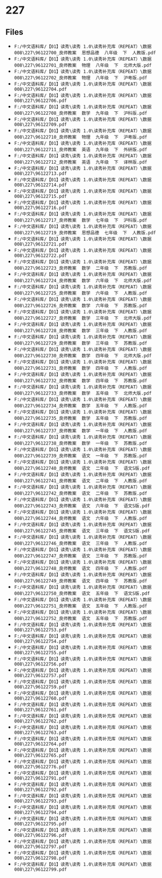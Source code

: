 # 227

## Files

- `F:/中文语料库/【01】读秀\读秀 1.0\读秀补充库（REPEAT）\数据008\227\96122700_良师教案  思想品德  八年级  下  人教版.pdf`
- `F:/中文语料库/【01】读秀\读秀 1.0\读秀补充库（REPEAT）\数据008\227\96122701_良师教案  物理  八年级  下  北师大版.pdf`
- `F:/中文语料库/【01】读秀\读秀 1.0\读秀补充库（REPEAT）\数据008\227\96122702_良师教案  物理  八年级  下  沪粤版.pdf`
- `F:/中文语料库/【01】读秀\读秀 1.0\读秀补充库（REPEAT）\数据008\227\96122704.pdf`
- `F:/中文语料库/【01】读秀\读秀 1.0\读秀补充库（REPEAT）\数据008\227\96122706.pdf`
- `F:/中文语料库/【01】读秀\读秀 1.0\读秀补充库（REPEAT）\数据008\227\96122708_良师教案  数学  九年级  下  沪科版.pdf`
- `F:/中文语料库/【01】读秀\读秀 1.0\读秀补充库（REPEAT）\数据008\227\96122709.pdf`
- `F:/中文语料库/【01】读秀\读秀 1.0\读秀补充库（REPEAT）\数据008\227\96122710_良师教案  物理  九年级  下  沪粤版.pdf`
- `F:/中文语料库/【01】读秀\读秀 1.0\读秀补充库（REPEAT）\数据008\227\96122711_良师教案  英语  九年级  下  外研版.pdf`
- `F:/中文语料库/【01】读秀\读秀 1.0\读秀补充库（REPEAT）\数据008\227\96122712_良师教案  英语  九年级  下  译林版.pdf`
- `F:/中文语料库/【01】读秀\读秀 1.0\读秀补充库（REPEAT）\数据008\227\96122713.pdf`
- `F:/中文语料库/【01】读秀\读秀 1.0\读秀补充库（REPEAT）\数据008\227\96122714.pdf`
- `F:/中文语料库/【01】读秀\读秀 1.0\读秀补充库（REPEAT）\数据008\227\96122715.pdf`
- `F:/中文语料库/【01】读秀\读秀 1.0\读秀补充库（REPEAT）\数据008\227\96122716.pdf`
- `F:/中文语料库/【01】读秀\读秀 1.0\读秀补充库（REPEAT）\数据008\227\96122717_良师教案  数学  七年级  下  沪科版.pdf`
- `F:/中文语料库/【01】读秀\读秀 1.0\读秀补充库（REPEAT）\数据008\227\96122719_良师教案  思想品德  七年级  下  人教版.pdf`
- `F:/中文语料库/【01】读秀\读秀 1.0\读秀补充库（REPEAT）\数据008\227\96122721.pdf`
- `F:/中文语料库/【01】读秀\读秀 1.0\读秀补充库（REPEAT）\数据008\227\96122722.pdf`
- `F:/中文语料库/【01】读秀\读秀 1.0\读秀补充库（REPEAT）\数据008\227\96122723_良师教案  数学  二年级  下  苏教版.pdf`
- `F:/中文语料库/【01】读秀\读秀 1.0\读秀补充库（REPEAT）\数据008\227\96122724_良师教案  数学  六年级  下  北师大版.pdf`
- `F:/中文语料库/【01】读秀\读秀 1.0\读秀补充库（REPEAT）\数据008\227\96122725_良师教案  数学  六年级  下  人教版.pdf`
- `F:/中文语料库/【01】读秀\读秀 1.0\读秀补充库（REPEAT）\数据008\227\96122726_良师教案  数学  六年级  下  苏教版.pdf`
- `F:/中文语料库/【01】读秀\读秀 1.0\读秀补充库（REPEAT）\数据008\227\96122727_良师教案  数学  三年级  下  北师大版.pdf`
- `F:/中文语料库/【01】读秀\读秀 1.0\读秀补充库（REPEAT）\数据008\227\96122728_良师教案  数学  三年级  下  人教版.pdf`
- `F:/中文语料库/【01】读秀\读秀 1.0\读秀补充库（REPEAT）\数据008\227\96122729_良师教案  数学  三年级  下  苏教版.pdf`
- `F:/中文语料库/【01】读秀\读秀 1.0\读秀补充库（REPEAT）\数据008\227\96122730_良师教案  数学  四年级  下  北师大版.pdf`
- `F:/中文语料库/【01】读秀\读秀 1.0\读秀补充库（REPEAT）\数据008\227\96122731_良师教案  数学  四年级  下  人教版.pdf`
- `F:/中文语料库/【01】读秀\读秀 1.0\读秀补充库（REPEAT）\数据008\227\96122732_良师教案  数学  四年级  下  苏教版.pdf`
- `F:/中文语料库/【01】读秀\读秀 1.0\读秀补充库（REPEAT）\数据008\227\96122733_良师教案  数学  五年级  下  北师大版.pdf`
- `F:/中文语料库/【01】读秀\读秀 1.0\读秀补充库（REPEAT）\数据008\227\96122734_良师教案  数学  五年级  下  人教版.pdf`
- `F:/中文语料库/【01】读秀\读秀 1.0\读秀补充库（REPEAT）\数据008\227\96122735_良师教案  数学  五年级  下  苏教版.pdf`
- `F:/中文语料库/【01】读秀\读秀 1.0\读秀补充库（REPEAT）\数据008\227\96122737_良师教案  数学  一年级  下  人教版.pdf`
- `F:/中文语料库/【01】读秀\读秀 1.0\读秀补充库（REPEAT）\数据008\227\96122738_良师教案  数学  一年级  下  苏教版.pdf`
- `F:/中文语料库/【01】读秀\读秀 1.0\读秀补充库（REPEAT）\数据008\227\96122739_良师教案  语文  一年级  下  苏教版.pdf`
- `F:/中文语料库/【01】读秀\读秀 1.0\读秀补充库（REPEAT）\数据008\227\96122740_良师教案  语文  二年级  下  语文S版.pdf`
- `F:/中文语料库/【01】读秀\读秀 1.0\读秀补充库（REPEAT）\数据008\227\96122741_良师教案  语文  二年级  下  人教版.pdf`
- `F:/中文语料库/【01】读秀\读秀 1.0\读秀补充库（REPEAT）\数据008\227\96122742_良师教案  语文  二年级  下  苏教版.pdf`
- `F:/中文语料库/【01】读秀\读秀 1.0\读秀补充库（REPEAT）\数据008\227\96122743_良师教案  语文  六年级  下  语文S版.pdf`
- `F:/中文语料库/【01】读秀\读秀 1.0\读秀补充库（REPEAT）\数据008\227\96122744_良师教案  语文  六年级  下  人教版.pdf`
- `F:/中文语料库/【01】读秀\读秀 1.0\读秀补充库（REPEAT）\数据008\227\96122745_良师教案  语文  三年级  下  语文S版.pdf`
- `F:/中文语料库/【01】读秀\读秀 1.0\读秀补充库（REPEAT）\数据008\227\96122746_良师教案  语文  三年级  下  人教版.pdf`
- `F:/中文语料库/【01】读秀\读秀 1.0\读秀补充库（REPEAT）\数据008\227\96122747_良师教案  语文  三年级  下  苏教版.pdf`
- `F:/中文语料库/【01】读秀\读秀 1.0\读秀补充库（REPEAT）\数据008\227\96122748_良师教案  语文  四年级  下  人教版.pdf`
- `F:/中文语料库/【01】读秀\读秀 1.0\读秀补充库（REPEAT）\数据008\227\96122749_良师教案  语文  四年级  下  苏教版.pdf`
- `F:/中文语料库/【01】读秀\读秀 1.0\读秀补充库（REPEAT）\数据008\227\96122750_良师教案  语文  五年级  下  语文S版.pdf`
- `F:/中文语料库/【01】读秀\读秀 1.0\读秀补充库（REPEAT）\数据008\227\96122751_良师教案  语文  五年级  下  人教版.pdf`
- `F:/中文语料库/【01】读秀\读秀 1.0\读秀补充库（REPEAT）\数据008\227\96122752_良师教案  语文  五年级  下  苏教版.pdf`
- `F:/中文语料库/【01】读秀\读秀 1.0\读秀补充库（REPEAT）\数据008\227\96122753.pdf`
- `F:/中文语料库/【01】读秀\读秀 1.0\读秀补充库（REPEAT）\数据008\227\96122754.pdf`
- `F:/中文语料库/【01】读秀\读秀 1.0\读秀补充库（REPEAT）\数据008\227\96122755.pdf`
- `F:/中文语料库/【01】读秀\读秀 1.0\读秀补充库（REPEAT）\数据008\227\96122756.pdf`
- `F:/中文语料库/【01】读秀\读秀 1.0\读秀补充库（REPEAT）\数据008\227\96122757.pdf`
- `F:/中文语料库/【01】读秀\读秀 1.0\读秀补充库（REPEAT）\数据008\227\96122759.pdf`
- `F:/中文语料库/【01】读秀\读秀 1.0\读秀补充库（REPEAT）\数据008\227\96122760.pdf`
- `F:/中文语料库/【01】读秀\读秀 1.0\读秀补充库（REPEAT）\数据008\227\96122761.pdf`
- `F:/中文语料库/【01】读秀\读秀 1.0\读秀补充库（REPEAT）\数据008\227\96122762.pdf`
- `F:/中文语料库/【01】读秀\读秀 1.0\读秀补充库（REPEAT）\数据008\227\96122763.pdf`
- `F:/中文语料库/【01】读秀\读秀 1.0\读秀补充库（REPEAT）\数据008\227\96122764.pdf`
- `F:/中文语料库/【01】读秀\读秀 1.0\读秀补充库（REPEAT）\数据008\227\96122765.pdf`
- `F:/中文语料库/【01】读秀\读秀 1.0\读秀补充库（REPEAT）\数据008\227\96122776.pdf`
- `F:/中文语料库/【01】读秀\读秀 1.0\读秀补充库（REPEAT）\数据008\227\96122791.pdf`
- `F:/中文语料库/【01】读秀\读秀 1.0\读秀补充库（REPEAT）\数据008\227\96122792.pdf`
- `F:/中文语料库/【01】读秀\读秀 1.0\读秀补充库（REPEAT）\数据008\227\96122793.pdf`
- `F:/中文语料库/【01】读秀\读秀 1.0\读秀补充库（REPEAT）\数据008\227\96122794.pdf`
- `F:/中文语料库/【01】读秀\读秀 1.0\读秀补充库（REPEAT）\数据008\227\96122795.pdf`
- `F:/中文语料库/【01】读秀\读秀 1.0\读秀补充库（REPEAT）\数据008\227\96122796.pdf`
- `F:/中文语料库/【01】读秀\读秀 1.0\读秀补充库（REPEAT）\数据008\227\96122797.pdf`
- `F:/中文语料库/【01】读秀\读秀 1.0\读秀补充库（REPEAT）\数据008\227\96122798.pdf`
- `F:/中文语料库/【01】读秀\读秀 1.0\读秀补充库（REPEAT）\数据008\227\96122799.pdf`
